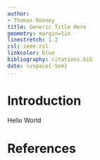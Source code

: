```yaml
---
author:
- Thomas Rooney
title: Generic Title Here
geometry: margin=1in
linestretch: 1.2
csl: ieee.csl
linkcolor: blue
bibliography: citations.bib
date: \vspace{-5em}
...
```


# Introduction

Hello World

# References
